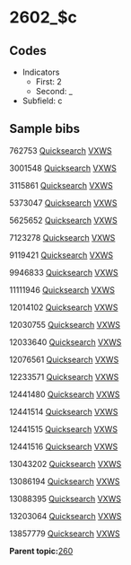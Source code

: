 # 2602\_$c

## Codes

-   Indicators
    -   First: 2
    -   Second: \_
-   Subfield: c

## Sample bibs

762753 [Quicksearch](https://search.library.yale.edu/catalog/762753) [VXWS](http://prodorbis.library.yale.edu:7014/vxws/GetHoldingsService?bibId=762753)

3001548 [Quicksearch](https://search.library.yale.edu/catalog/3001548) [VXWS](http://prodorbis.library.yale.edu:7014/vxws/GetHoldingsService?bibId=3001548)

3115861 [Quicksearch](https://search.library.yale.edu/catalog/3115861) [VXWS](http://prodorbis.library.yale.edu:7014/vxws/GetHoldingsService?bibId=3115861)

5373047 [Quicksearch](https://search.library.yale.edu/catalog/5373047) [VXWS](http://prodorbis.library.yale.edu:7014/vxws/GetHoldingsService?bibId=5373047)

5625652 [Quicksearch](https://search.library.yale.edu/catalog/5625652) [VXWS](http://prodorbis.library.yale.edu:7014/vxws/GetHoldingsService?bibId=5625652)

7123278 [Quicksearch](https://search.library.yale.edu/catalog/7123278) [VXWS](http://prodorbis.library.yale.edu:7014/vxws/GetHoldingsService?bibId=7123278)

9119421 [Quicksearch](https://search.library.yale.edu/catalog/9119421) [VXWS](http://prodorbis.library.yale.edu:7014/vxws/GetHoldingsService?bibId=9119421)

9946833 [Quicksearch](https://search.library.yale.edu/catalog/9946833) [VXWS](http://prodorbis.library.yale.edu:7014/vxws/GetHoldingsService?bibId=9946833)

11111946 [Quicksearch](https://search.library.yale.edu/catalog/11111946) [VXWS](http://prodorbis.library.yale.edu:7014/vxws/GetHoldingsService?bibId=11111946)

12014102 [Quicksearch](https://search.library.yale.edu/catalog/12014102) [VXWS](http://prodorbis.library.yale.edu:7014/vxws/GetHoldingsService?bibId=12014102)

12030755 [Quicksearch](https://search.library.yale.edu/catalog/12030755) [VXWS](http://prodorbis.library.yale.edu:7014/vxws/GetHoldingsService?bibId=12030755)

12033640 [Quicksearch](https://search.library.yale.edu/catalog/12033640) [VXWS](http://prodorbis.library.yale.edu:7014/vxws/GetHoldingsService?bibId=12033640)

12076561 [Quicksearch](https://search.library.yale.edu/catalog/12076561) [VXWS](http://prodorbis.library.yale.edu:7014/vxws/GetHoldingsService?bibId=12076561)

12233571 [Quicksearch](https://search.library.yale.edu/catalog/12233571) [VXWS](http://prodorbis.library.yale.edu:7014/vxws/GetHoldingsService?bibId=12233571)

12441480 [Quicksearch](https://search.library.yale.edu/catalog/12441480) [VXWS](http://prodorbis.library.yale.edu:7014/vxws/GetHoldingsService?bibId=12441480)

12441514 [Quicksearch](https://search.library.yale.edu/catalog/12441514) [VXWS](http://prodorbis.library.yale.edu:7014/vxws/GetHoldingsService?bibId=12441514)

12441515 [Quicksearch](https://search.library.yale.edu/catalog/12441515) [VXWS](http://prodorbis.library.yale.edu:7014/vxws/GetHoldingsService?bibId=12441515)

12441516 [Quicksearch](https://search.library.yale.edu/catalog/12441516) [VXWS](http://prodorbis.library.yale.edu:7014/vxws/GetHoldingsService?bibId=12441516)

13043202 [Quicksearch](https://search.library.yale.edu/catalog/13043202) [VXWS](http://prodorbis.library.yale.edu:7014/vxws/GetHoldingsService?bibId=13043202)

13086194 [Quicksearch](https://search.library.yale.edu/catalog/13086194) [VXWS](http://prodorbis.library.yale.edu:7014/vxws/GetHoldingsService?bibId=13086194)

13088395 [Quicksearch](https://search.library.yale.edu/catalog/13088395) [VXWS](http://prodorbis.library.yale.edu:7014/vxws/GetHoldingsService?bibId=13088395)

13203064 [Quicksearch](https://search.library.yale.edu/catalog/13203064) [VXWS](http://prodorbis.library.yale.edu:7014/vxws/GetHoldingsService?bibId=13203064)

13857779 [Quicksearch](https://search.library.yale.edu/catalog/13857779) [VXWS](http://prodorbis.library.yale.edu:7014/vxws/GetHoldingsService?bibId=13857779)

**Parent topic:**[260](../../tags/260/260.md)

